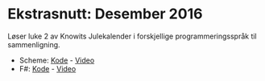 # Ekstrasnutt: Desember 2016

Løser luke 2 av Knowits Julekalender i forskjellige programmeringsspråk til sammenligning.

- Scheme: [Kode](./luke2.scm) - [Video](https://www.youtube.com/watch?v=DW8cpv_7cbw)
- F#: [Kode](./luke2.fs) - [Video](https://www.youtube.com/watch?v=3w81X86XhNY)
